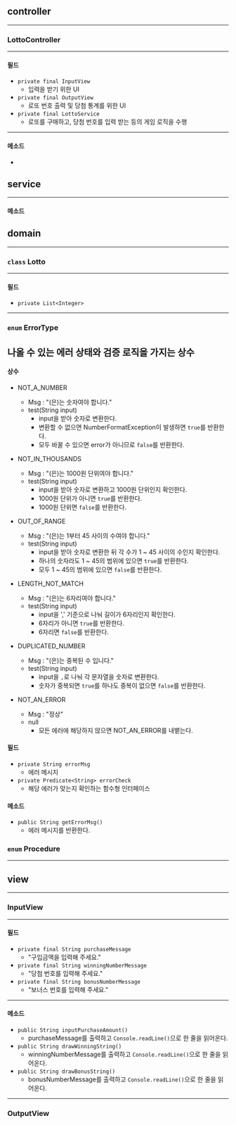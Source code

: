 
## controller

---

### LottoController

---
#### 필드

- `private final InputView`
  - 입력을 받기 위한 UI
- `private final OutputView`
  - 로또 번호 출력 및 당첨 통계를 위한 UI 
- `private final LottoService`
  - 로또를 구매하고, 당첨 번호를 입력 받는 등의 게임 로직을 수행


--- 
#### 메소드

- 

## service

---
#### 메소드


## domain

--- 

### `class` Lotto

---
#### 필드

- `private List<Integer> `

---

### `enum` ErrorType

나올 수 있는 에러 상태와 검증 로직을 가지는 상수 
---
#### 상수
- NOT_A_NUMBER
  - Msg : "(은)는 숫자여야 합니다."
  - test(String input)
    - input을 받아 숫자로 변환한다.
    - 변환할 수 없으면 NumberFormatException이 발생하면 `true`를 반환한다.
    - 모두 바꿀 수 있으면 error가 아니므로 `false`를 반환한다.
    
- NOT_IN_THOUSANDS
  - Msg : "(은)는 1000원 단위여야 합니다."
  - test(String input)
    - input을 받아 숫자로 변환하고 1000원 단위인지 확인한다.
    - 1000원 단위가 아니면 `true`를 반환한다.
    - 1000원 단위면 `false`를 반환한다.
    
- OUT_OF_RANGE
  - Msg : "(은)는 1부터 45 사이의 수여야 합니다."
  - test(String input)
    - input을 받아 숫자로 변환한 뒤 각 수가 1 ~ 45 사이의 수인지 확인한다.
    - 하나의 숫자라도 1 ~ 45의 범위에 있으면 `true`를 반환한다.
    - 모두 1 ~ 45의 범위에 있으면 `false`를 반환한다.
    
- LENGTH_NOT_MATCH
  - Msg : "(은)는 6자리여야 합니다."
  - test(String input)
    - input을 ',' 기준으로 나눠 길이가 6자리인지 확인한다.
    - 6자리가 아니면 `true`를 반환한다.
    - 6자리면 `false`를 반환한다.
    
- DUPLICATED_NUMBER
  - Msg : "(은)는 중복된 수 입니다."
  - test(String input)
    - input을 `,`로 나눠 각 문자열을 숫자로 변환한다.
    - 숫자가 중복되면 `true`를 하나도 중복이 없으면 `false`를 반환한다.
    
- NOT_AN_ERROR
  - Msg : "정상"
  - null
    - 모든 에러에 해당하지 않으면 NOT_AN_ERROR를 내뱉는다.

#### 필드
- `private String errorMsg`
  - 에러 메시지
- `private Predicate<String> errorCheck`
  - 해당 에러가 맞는지 확인하는 함수형 인터페이스

#### 메소드
- `public String getErrorMsg()`
  - 에러 메시지를 반환한다.

### `enum` Procedure

---

## view

---

### InputView

---
#### 필드

- `private final String purchaseMessage`
  - "구입금액을 입력해 주세요."
- `private final String winningNumberMessage`
  - "당첨 번호를 입력해 주세요."
- `private final String bonusNumberMessage`
  - "보너스 번호를 입력해 주세요."

---
#### 메소드
- `public String inputPurchaseAmount()`
  - purchaseMessage를 출력하고 `Console.readLine()`으로 한 줄을 읽어온다.
- `public String drawWinningString()`
  - winningNumberMessage를 출력하고 `Console.readLine()`으로 한 줄을 읽어온다.
- `public String drawBonusString()`
  - bonusNumberMessage를 출력하고 `Console.readLine()`으로 한 줄을 읽어온다.
---

### OutputView
